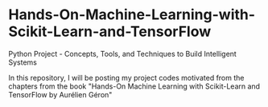 # Hands-On-Machine-Learning-with-Scikit-Learn-and-TensorFlow
Python Project - Concepts, Tools, and Techniques to Build Intelligent Systems

In this repository, I will be posting my project codes motivated from the chapters from the book "Hands-On Machine Learning with Scikit-Learn and TensorFlow by Aurélien Géron"
